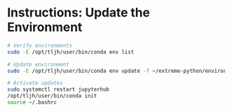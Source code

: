 # Instructions: Update the Environment

```bash
# Verify environments
sudo -E /opt/tljh/user/bin/conda env list

# Update environment
sudo -E /opt/tljh/user/bin/conda env update -f ~/extreme-python/environment/environment.yml

# Activate updates
sudo systemctl restart jupyterhub
/opt/tljh/user/bin/conda init
source ~/.bashrc
```
